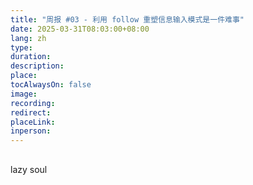 ```yaml
---
title: "周报 #03 - 利用 follow 重塑信息输入模式是一件难事"
date: 2025-03-31T08:03:00+08:00
lang: zh
type:
duration:
description:
place:
tocAlwaysOn: false
image:
recording:
redirect:
placeLink:
inperson:
---
```


##

lazy soul
